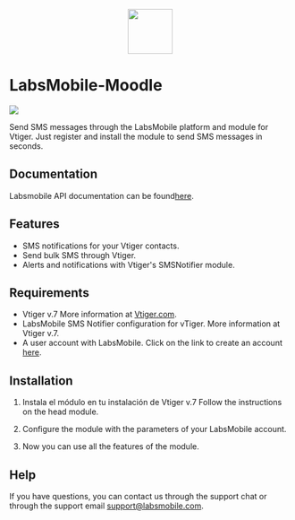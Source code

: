 <p align="center">
  <img src="https://avatars.githubusercontent.com/u/152215067?s=200&v=4" height="80">
</p>

# LabsMobile-Moodle

![](https://img.shields.io/badge/version-1.0.2-blue.svg)
 
Send SMS messages through the LabsMobile platform and module for Vtiger. Just register and install the module to send SMS messages in seconds.

## Documentation

Labsmobile API documentation can be found[here][apidocs].

## Features
  - SMS notifications for your Vtiger contacts.
  - Send bulk SMS through Vtiger.
  - Alerts and notifications with Vtiger's SMSNotifier module.

## Requirements

- Vtiger v.7 More information at [Vtiger.com][vtiger].
- LabsMobile SMS Notifier configuration for vTiger. More information at Vtiger v.7.
- A user account with LabsMobile. Click on the link to create an account [here][signUp].

## Installation

1. Instala el módulo en tu instalación de Vtiger v.7 Follow the instructions on the head module.

2. Configure the module with the parameters of your LabsMobile account.

3. Now you can use all the features of the module.

## Help

If you have questions, you can contact us through the support chat or through the support email support@labsmobile.com.

[apidocs]: https://apidocs.labsmobile.com/
[signUp]: https://www.labsmobile.com/en/signup
[vtiger]: https://www.vtiger.com/